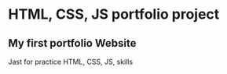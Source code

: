 # HTML, CSS, JS portfolio project
My first portfolio Website
-
Jast for practice HTML, CSS, JS, skills
